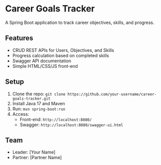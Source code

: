 # Career Goals Tracker

A Spring Boot application to track career objectives, skills, and progress.

## Features
- CRUD REST APIs for Users, Objectives, and Skills
- Progress calculation based on completed skills
- Swagger API documentation
- Simple HTML/CSS/JS front-end

## Setup
1. Clone the repo: `git clone https://github.com/your-username/career-goals-tracker.git`
2. Install Java 17 and Maven
3. Run: `mvn spring-boot:run`
4. Access:
   - Front-end: `http://localhost:8080/`
   - Swagger: `http://localhost:8080/swagger-ui.html`

## Team
- Leader: [Your Name]
- Partner: [Partner Name]

